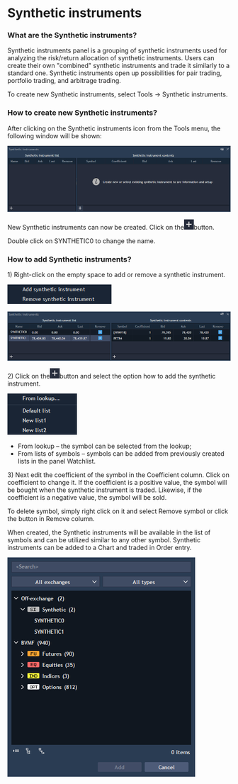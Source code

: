 # Synthetic instruments

### **What are the Synthetic instruments?**

Synthetic instruments panel is a grouping of synthetic instruments used for analyzing the risk/return allocation of synthetic instruments. Users can create their own "combined" synthetic instruments and trade it similarly to a standard one. Synthetic instruments open up possibilities for pair trading, portfolio trading, and arbitrage trading.

To create new Synthetic instruments, select Tools -&gt; Synthetic instruments.

### **How to create new Synthetic instruments?**

After clicking on the Synthetic instruments icon from the Tools menu, the following window will be shown:

![](../../../.gitbook/assets/1%20%2859%29.png)


New Synthetic instruments can now be created. Click on the![](../../../.gitbook/assets/2%20%286%29.png)button.


Double click on SYNTHETIC0 to change the name.

### How to add Synthetic instruments?

1\) Right-click on the empty space to add or remove a synthetic instrument.

![](../../../.gitbook/assets/3%20%2812%29.png)

![](../../../.gitbook/assets/4%20%2822%29.png)


2\) Click on the![](../../../.gitbook/assets/2%20%2831%29.png)button
 and select the option how to add the synthetic instrument.

![](../../../.gitbook/assets/5%20%2814%29.png)

* From lookup – the symbol can be selected from the lookup; 
* From lists of symbols – symbols can be added from previously created lists in the panel Watchlist.

3\) Next edit the coefficient of the symbol in the Coefficient column. Click on coefficient to change it. If the coefficient is a positive value, the symbol will be bought when the synthetic instrument is traded. Likewise, if the coefficient is a negative value, the symbol will be sold.

To delete symbol, simply right click on it and select Remove symbol or click the button in Remove column.

When created, the Synthetic instruments will be available in the list of symbols and can be utilized similar to any other symbol. Synthetic instruments can be added to a Chart and traded in Order entry.

![](../../../.gitbook/assets/6%20%2811%29.png)



